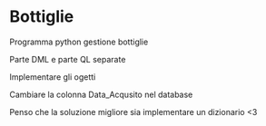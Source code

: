 # Bottiglie
Programma python gestione bottiglie

Parte DML e parte QL separate

Implementare gli ogetti

Cambiare la colonna Data_Acqusito nel database

Penso che la soluzione migliore sia implementare un dizionario <3